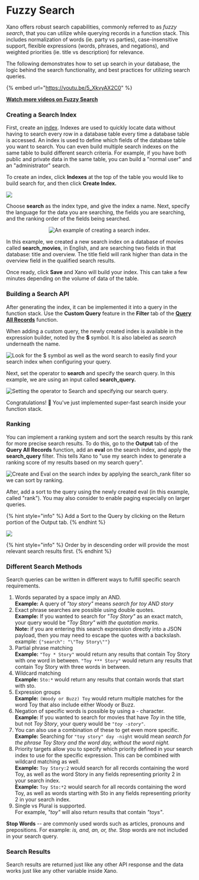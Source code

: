 # Fuzzy Search

Xano offers robust search capabilities, commonly referred to as _fuzzy search_, that you can utilize while querying records in a function stack. This includes normalization of words (ie. party vs parties), case-insensitive support, flexible expressions (words, phrases, and negations), and weighted priorities (ie. title vs description) for relevance.

The following demonstrates how to set up search in your database, the logic behind the search functionality, and best practices for utilizing search queries.

{% embed url="https://youtu.be/5_XkvyAX2C0" %}

[**Watch more videos on Fuzzy Search**](https://www.youtube.com/results?search_query=xano+fuzzy+search+)

### **Creating a Search Index**

First, create an [index](../the-database/database-performance-and-maintenance/indexing.md). Indexes are used to quickly locate data without having to search every row in a database table every time a database table is accessed. An index is used to define which fields of the database table you want to search. You can even build multiple search indexes on the same table to build different search criteria. For example, if you have both public and private data in the same table, you can build a "normal user" and an "administrator" search.

To create an index, click **Indexes** at the top of the table you would like to build search for, and then click **Create Index.**

![](<../.gitbook/assets/image (38).png>)

Choose **search** as the index type, and give the index a name. Next, specify the language for the data you are searching, the fields you are searching, and the ranking order of the fields being searched.

<div align="center"><img src="../.gitbook/assets/image (39).png" alt="An example of creating a search index."></div>

In this example, we created a new search index on a database of movies called **search\_movies**, in English, and are searching two fields in that database: title and overview. The title field will rank higher than data in the overview field in the qualified search results.&#x20;

Once ready, click **Save** and Xano will build your index. This can take a few minutes depending on the volume of data of the table.

### Building a Search API

After generating the index, it can be implemented it into a query in the function stack. Use the **Custom Query** feature in the **Filter** tab of the [**Query All Records**](../the-function-stack/functions/database-requests/query-all-records/) function.&#x20;

When adding a custom query, the newly created index is available in the expression builder, noted by the **$** symbol. It is also labeled as _search_ underneath the name.

![Look for the $ symbol as well as the word search to easily find your search index when configuring your query.](<../.gitbook/assets/image (40).png>)

Next, set the operator to **search** and specify the search query. In this example, we are using an input called **search\_query.**&#x20;

![Setting the operator to Search and specifying our search query.](<../.gitbook/assets/image (41).png>)

Congratulations! 🥳 You've just implemented super-fast search inside your function stack.

### Ranking

You can implement a ranking system and sort the search results by this rank for more precise search results. To do this, go to the **Output** tab of the **Query All Records** function, add an **eval** on the search index, and apply the **search\_query** filter. This tells Xano to "use my search index to generate a ranking score of my results based on my search query".

![Create and Eval on the search index by applying the search\_rank filter so we can sort by ranking.](../.gitbook/assets/Screenshot_2022-07-08_19-23-25.png)

After, add a sort to the query using the newly created eval (in this example, called "rank"). You may also consider to enable paging especially on larger queries.

{% hint style="info" %}
Add a Sort to the Query by clicking on the Return portion of the Output tab.
{% endhint %}

![](<../.gitbook/assets/image (42).png>)

{% hint style="info" %}
Order by in descending order will provide the most relevant search results first.
{% endhint %}

### Different Search Methods

Search queries can be written in different ways to fulfill specific search requirements.&#x20;

1. Words separated by a space imply an AND.\
   **Example:** A query of _"toy story"_ means _search for toy AND story_
2. Exact phrase searches are possible using double quotes.\
   **Example:** If you wanted to search for _"Toy Story"_ as an exact match, your query would be _"Toy Story" with the quotation marks_.\
   **Note:** if you are entering this search expression directly into a JSON payload, then you may need to escape the quotes with a backslash. example: `{"search": "\"Toy Story\""}`
3. Partial phrase matching\
   **Example:** `"Toy * Story"` would return any results that contain Toy Story with one word in between. `"Toy *** Story"` would return any results that contain Toy Story with three words in between.
4. Wildcard matching\
   **Example:** `Sto:*` would return any results that contain words that start with sto.
5. Expression groups\
   **Example:** `(Woody or Buzz) Toy` would return multiple matches for the word Toy that also include either Woody or Buzz.
6. Negation of specific words is possible by using a - character.\
   **Example:** If you wanted to search for movies that have _Toy_ in the title, but not _Toy Story_, your query would be _`"toy -story"`_.
7. You can also use a combination of these to get even more specific.\
   **Example:** Searching for `"toy story" day -night` would mean _search for the phrase Toy Story and the word day, without the word night._
8. Priority targets allow you to specify which priority defined in your search index to use for the specific expression. This can be combined with wildcard matching as well.\
   **Example:** `Toy Story:2` would search for all records containing the word Toy, as well as the word Story in any fields representing priority 2 in your search index.\
   **Example:** `Toy Sto:*2` would search for all records containing the word Toy, as well as words starting with Sto in any fields representing priority 2 in your search index.
9. Single vs Plural is supported.\
   For example, _"toy"_ will also return results that contain _"toys"_.

**Stop Words** -- are commonly used words such as articles, pronouns and prepositions. For example: _is, and, an, or, the._ Stop words are not included in your search query.

### Search Results

Search results are returned just like any other API response and the data works just like any other variable inside Xano.

<figure><img src="../.gitbook/assets/CleanShot 2023-01-17 at 11.07.11.png" alt=""><figcaption></figcaption></figure>
